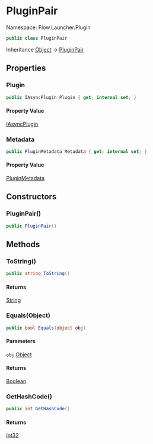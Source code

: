 # PluginPair

Namespace: Flow.Launcher.Plugin



```csharp
public class PluginPair
```

Inheritance [Object](https://docs.microsoft.com/en-us/dotnet/api/system.object) → [PluginPair](pluginpair.md)

## Properties

### **Plugin**



```csharp
public IAsyncPlugin Plugin { get; internal set; }
```

#### Property Value

[IAsyncPlugin](iasyncplugin.md)<br>

### **Metadata**



```csharp
public PluginMetadata Metadata { get; internal set; }
```

#### Property Value

[PluginMetadata](pluginmetadata.md)<br>

## Constructors

### **PluginPair()**



```csharp
public PluginPair()
```

## Methods

### **ToString()**



```csharp
public string ToString()
```

#### Returns

[String](https://docs.microsoft.com/en-us/dotnet/api/system.string)<br>

### **Equals(Object)**



```csharp
public bool Equals(object obj)
```

#### Parameters

`obj` [Object](https://docs.microsoft.com/en-us/dotnet/api/system.object)<br>

#### Returns

[Boolean](https://docs.microsoft.com/en-us/dotnet/api/system.boolean)<br>

### **GetHashCode()**



```csharp
public int GetHashCode()
```

#### Returns

[Int32](https://docs.microsoft.com/en-us/dotnet/api/system.int32)<br>
